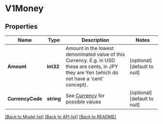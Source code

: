 # V1Money

## Properties
Name | Type | Description | Notes
------------ | ------------- | ------------- | -------------
**Amount** | **int32** | Amount in the lowest denominated value of this Currency. E.g. in USD these are cents, in JPY they are Yen (which do not have a &#x27;cent&#x27; concept). | [optional] [default to null]
**CurrencyCode** | **string** |  See [Currency](#type-currency) for possible values | [optional] [default to null]

[[Back to Model list]](../README.md#documentation-for-models) [[Back to API list]](../README.md#documentation-for-api-endpoints) [[Back to README]](../README.md)

